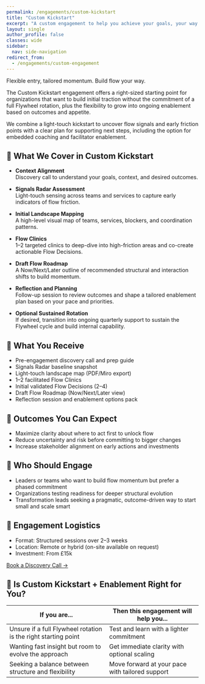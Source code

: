 ```yaml
---
permalink: /engagements/custom-kickstart
title: "Custom Kickstart"
excerpt: "A custom engagement to help you achieve your goals, your way."
layout: single
author_profile: false
classes: wide
sidebar:
  nav: side-navigation
redirect_from:
  - /engagements/custom-engagement
---
```


Flexible entry, tailored momentum. Build flow your way.

The Custom Kickstart engagement offers a right-sized starting point for organizations that want to build initial traction without the commitment of a full Flywheel rotation, plus the flexibility to grow into ongoing enablement based on outcomes and appetite.

We combine a light-touch kickstart to uncover flow signals and early friction points with a clear plan for supporting next steps, including the option for embedded coaching and facilitator enablement.

## 🎯 What We Cover in Custom Kickstart

- **Context Alignment**  
  Discovery call to understand your goals, context, and desired outcomes.

- **Signals Radar Assessment**  
  Light-touch sensing across teams and services to capture early indicators of flow friction.

- **Initial Landscape Mapping**  
  A high-level visual map of teams, services, blockers, and coordination patterns.

- **Flow Clinics**  
  1–2 targeted clinics to deep-dive into high-friction areas and co-create actionable Flow Decisions.

- **Draft Flow Roadmap**  
  A Now/Next/Later outline of recommended structural and interaction shifts to build momentum.

- **Reflection and Planning**  
  Follow-up session to review outcomes and shape a tailored enablement plan based on your pace and priorities.

- **Optional Sustained Rotation**  
  If desired, transition into ongoing quarterly support to sustain the Flywheel cycle and build internal capability.

## 🧰 What You Receive

- Pre-engagement discovery call and prep guide
- Signals Radar baseline snapshot
- Light-touch landscape map (PDF/Miro export)
- 1–2 facilitated Flow Clinics
- Initial validated Flow Decisions (2–4)
- Draft Flow Roadmap (Now/Next/Later view)
- Reflection session and enablement options pack

## 🎯 Outcomes You Can Expect

- Maximize clarity about where to act first to unlock flow
- Reduce uncertainty and risk before committing to bigger changes
- Increase stakeholder alignment on early actions and investments

## 👥 Who Should Engage

- Leaders or teams who want to build flow momentum but prefer a phased commitment
- Organizations testing readiness for deeper structural evolution
- Transformation leads seeking a pragmatic, outcome-driven way to start small and scale smart

## 📅 Engagement Logistics

- Format: Structured sessions over 2–3 weeks
- Location: Remote or hybrid (on-site available on request)
- Investment: From £15k

[Book a Discovery Call →](/contact)

## 📍 Is Custom Kickstart + Enablement Right for You?

| If you are... | Then this engagement will help you... |
| -------------- | --------------------------------- |
| Unsure if a full Flywheel rotation is the right starting point | Test and learn with a lighter commitment |
| Wanting fast insight but room to evolve the approach | Get immediate clarity with optional scaling |
| Seeking a balance between structure and flexibility | Move forward at your pace with tailored support |
